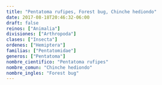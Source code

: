 ```yaml
---
title: "Pentatoma rufipes, Forest bug, Chinche hediondo"
date: 2017-08-18T20:46:32-06:00
draft: false
reinos: ["Animalia"]
divisiones: ["Arthropoda"]
clases: ["Insecta"]
ordenes: ["Hemiptera"]
familias: ["Pentatomidae"]
generos: ["Pentatoma"]
nombre_cientifico: "Pentatoma rufipes"
nombre_comun: "Chinche hediondo"
nombre_ingles: "Forest bug"
---
```

